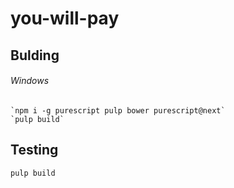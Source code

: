 # you-will-pay


## Bulding
  ###### Windows
    `npm i -g purescript pulp bower purescript@next`
    `pulp build`

## Testing
  `pulp build`
    